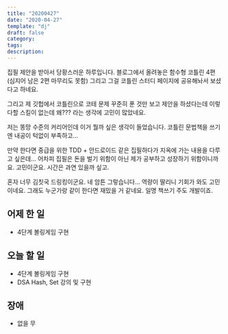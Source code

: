 ```yaml
---
title: "20200427"
date: "2020-04-27"
template: "dj"
draft: false
category:
tags:
description:
---
```


집필 제안을 받아서 당황스러운 하루입니다.
블로그에서 올려놓은 함수형 코틀린 4편(심지어 남은 2편 마무리도 못함)
그리고 그걸 코틀린 스터디 페이지에 공유해놔서 보셨다고 하네요.

그리고 제 깃헙에서 코틀린으로 코테 문제 꾸준히 푼 것만 보고 제안을 하셨다는데
이렇다할 스킬이 없는데 왜??? 라는 생각에 고민이 많았네요.

저는 똥망 수준의 커리어인데 이거 뭘까 싶은 생각이 들었습니다.
코틀린 문법책을 쓰기엔 내공이 턱없이 부족하고...

만약 한다면 중급을 위한 TDD + 안드로이드 같은 집필하다가 지옥에 가는 내용을 다루고 싶은데...
어차피 집필은 돈을 벌기 위함이 아닌 제가 공부하고 성장하기 위함이니까요.
고민이군요. 시간은 과연 있을까 싶고.

혼자 너무 김칫국 드링킹이군요. 네 암튼 그렇습니다...
역량이 딸리니 기회가 와도 고민이네요.
그래도 누군가랑 같이 한다면 재밌을 거 같네요.
일명 책쓰기 주도 개발이죠.

## 어제 한 일

* 4단계 볼링게임 구현

## 오늘 할 일

* 4단계 볼링게임 구현
* DSA Hash, Set 강의 및 구현

## 장애

* 없을 무
